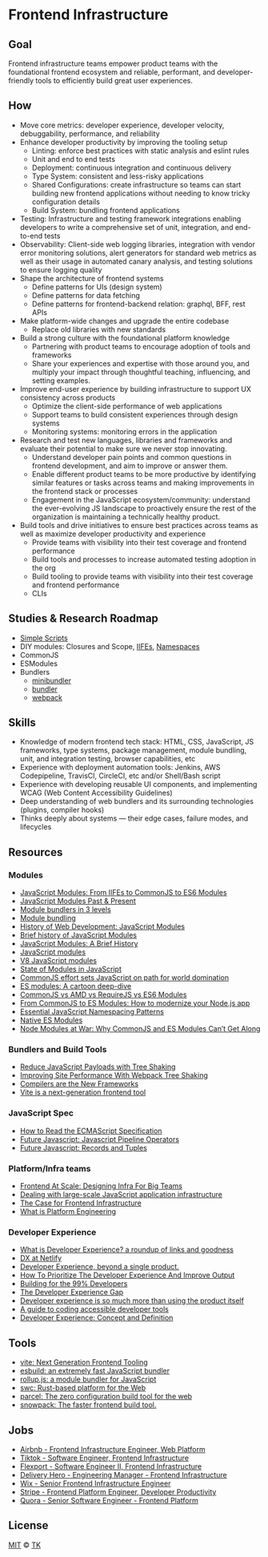# Frontend Infrastructure

## Goal

Frontend infrastructure teams empower product teams with the foundational frontend ecosystem and reliable, performant, and developer-friendly tools to efficiently build great user experiences.

## How

- Move core metrics: developer experience, developer velocity, debuggability, performance, and reliability
- Enhance developer productivity by improving the tooling setup
  - Linting: enforce best practices with static analysis and eslint rules
  - Unit and end to end tests
  - Deployment: continuous integration and continuous delivery
  - Type System: consistent and less-risky applications
  - Shared Configurations: create infrastructure so teams can start building new frontend applications without needing to know tricky configuration details
  - Build System: bundling frontend applications
- Testing: Infrastructure and testing framework integrations enabling developers to write a comprehensive set of unit, integration, and end-to-end tests
- Observability: Client-side web logging libraries, integration with vendor error monitoring solutions, alert generators for standard web metrics as well as their usage in automated canary analysis, and testing solutions to ensure logging quality
- Shape the architecture of frontend systems
  - Define patterns for UIs (design system)
  - Define patterns for data fetching
  - Define patterns for frontend-backend relation: graphql, BFF, rest APIs
- Make platform-wide changes and upgrade the entire codebase
  - Replace old libraries with new standards
- Build a strong culture with the foundational platform knowledge
  - Partnering with product teams to encourage adoption of tools and frameworks
  - Share your experiences and expertise with those around you, and multiply your impact through thoughtful teaching, influencing, and setting examples.
- Improve end-user experience by building infrastructure to support UX consistency across products
  - Optimize the client-side performance of web applications
  - Support teams to build consistent experiences through design systems
  - Monitoring systems: monitoring errors in the application
- Research and test new languages, libraries and frameworks and evaluate their potential to make sure we never stop innovating.
  - Understand developer pain points and common questions in frontend development, and aim to improve or answer them.
  - Enable different product teams to be more productive by identifying similar features or tasks across teams and making improvements in the frontend stack or processes
  - Engagement in the JavaScript ecosystem/community: understand the ever-evolving JS landscape to proactively ensure the rest of the organization is maintaining a technically healthy product.
- Build tools and drive initiatives to ensure best practices across teams as well as maximize developer productivity and experience
  - Provide teams with visibility into their test coverage and frontend performance
  - Build tools and processes to increase automated testing adoption in the org
  - Build tooling to provide teams with visibility into their test coverage and frontend performance
  - CLIs

## Studies & Research Roadmap

- [Simple Scripts](simple)
- DIY modules: Closures and Scope, [IIFEs](iife), [Namespaces](namespace)
- CommonJS
- ESModules
- Bundlers
  - [minibundler](minibundler)
  - [bundler](bundler)
  - [webpack](webpack)

## Skills

- Knowledge of modern frontend tech stack: HTML, CSS, JavaScript, JS frameworks, type systems, package management, module bundling, unit, and integration testing, browser capabilities, etc
- Experience with deployment automation tools: Jenkins, AWS Codepipeline, TravisCI, CircleCI, etc and/or Shell/Bash script
- Experience with developing reusable UI components, and implementing WCAG (Web Content Accessibility Guidelines)
- Deep understanding of web bundlers and its surrounding technologies (plugins, compiler hooks)
- Thinks deeply about systems — their edge cases, failure modes, and lifecycles

## Resources

### Modules

- [JavaScript Modules: From IIFEs to CommonJS to ES6 Modules](https://www.youtube.com/watch?v=qJWALEoGge4)
- [JavaScript Modules Past & Present](https://www.youtube.com/watch?v=GQ96b_u7rGc&list=TLPQMDYwMTIwMjK_dvV037lu7)
- [Module bundlers in 3 levels](https://www.youtube.com/watch?v=iOYO2dKBYow&ab_channel=lihautan)
- [Module bundling](https://www.freecodecamp.org/news/javascript-modules-part-2-module-bundling-5020383cf306/)
- [History of Web Development: JavaScript Modules](https://lihautan.com/javascript-modules/)
- [Brief history of JavaScript Modules](https://medium.com/sungthecoder/javascript-module-module-loader-module-bundler-es6-module-confused-yet-6343510e7bde)
- [JavaScript Modules: A Brief History](https://objectpartners.com/2019/05/24/javascript-modules-a-brief-history)
- [JavaScript modules](https://developer.mozilla.org/en-US/docs/Web/JavaScript/Guide/Modules)
- [V8 JavaScript modules](https://v8.dev/features/modules)
- [State of Modules in JavaScript](https://www.sitepen.com/blog/state-of-modules-in-javascript)
- [CommonJS effort sets JavaScript on path for world domination](https://arstechnica.com/information-technology/2009/12/commonjs-effort-sets-javascript-on-path-for-world-domination)
- [ES modules: A cartoon deep-dive](https://hacks.mozilla.org/2018/03/es-modules-a-cartoon-deep-dive)
- [CommonJS vs AMD vs RequireJS vs ES6 Modules](https://medium.com/computed-comparisons/commonjs-vs-amd-vs-requirejs-vs-es6-modules-2e814b114a0b)
- [From CommonJS to ES Modules: How to modernize your Node.js app](https://electerious.medium.com/from-commonjs-to-es-modules-how-to-modernize-your-node-js-app-ad8cdd4fb662)
- [Essential JavaScript Namespacing Patterns](https://addyosmani.com/blog/essential-js-namespacing)
- [Native ES Modules](https://developer.mozilla.org/en-US/docs/Web/JavaScript/Guide/Modules)
- [Node Modules at War: Why CommonJS and ES Modules Can’t Get Along](https://redfin.engineering/node-modules-at-war-why-commonjs-and-es-modules-cant-get-along-9617135eeca1)

### Bundlers and Build Tools

- [Reduce JavaScript Payloads with Tree Shaking](https://developers.google.com/web/fundamentals/performance/optimizing-javascript/tree-shaking)
- [Improving Site Performance With Webpack Tree Shaking](https://medium.com/coursera-engineering/improving-site-performance-with-tree-shaking-491b6a7e0708)
- [Compilers are the New Frameworks](https://tomdale.net/2017/09/compilers-are-the-new-frameworks/)
- [Vite is a next-generation frontend tool](https://patak.dev/web/vite-2.html)

### JavaScript Spec

- [How to Read the ECMAScript Specification](https://timothygu.me/es-howto)
- [Future Javascript: Javascript Pipeline Operators](https://dev.to/smpnjn/future-javascript-javascript-pipeline-operators-5jj)
- [Future Javascript: Records and Tuples](https://dev.to/smpnjn/future-javascript-records-and-tuples-14fk)

### Platform/Infra teams

- [Frontend At Scale: Designing Infra For Big Teams](https://www.youtube.com/watch?v=LrfSSAET6iY)
- [Dealing with large-scale JavaScript application infrastructure](https://www.youtube.com/watch?v=1KUdbnlgh-s)
- [The Case for Frontend Infrastructure](https://tech.smartling.com/the-case-for-front-end-infrastructure-15a2a9a203da)
- [What is Platform Engineering](https://medium.com/@nodefortytwo/what-is-platform-engineering-a6e8bff1d9c6)

### Developer Experience

- [What is Developer Experience? a roundup of links and goodness](https://redmonk.com/jgovernor/2022/02/21/what-is-developer-experience-a-roundup-of-links-and-goodness)
- [DX at Netlify](https://www.netlify.com/blog/2021/01/06/developer-experience-at-netlify)
- [Developer Experience, beyond a single product.](https://twitter.com/sarah_edo/status/1488182123450142723)
- [How To Prioritize The Developer Experience And Improve Output](https://harness.io/blog/developer-experience)
- [Building for the 99% Developers](https://future.a16z.com/software-development-building-for-99-developers)
- [The Developer Experience Gap](https://redmonk.com/sogrady/2020/10/06/developer-experience-gap)
- [Developer experience is so much more than using the product itself](https://twitter.com/Dayhaysoos/status/1491814689759797249)
- [A guide to coding accessible developer tools](https://increment.com/development/a-guide-to-coding-accessible-developer-tools)
- [Developer Experience: Concept and Definition](pdfs/developer-experience-concept-and-definition.pdf)

## Tools

- [vite: Next Generation Frontend Tooling](https://github.com/vitejs/vite)
- [esbuild: an extremely fast JavaScript bundler](https://github.com/evanw/esbuild)
- [rollup.js: a module bundler for JavaScript](https://rollupjs.org)
- [swc: Rust-based platform for the Web](https://swc.rs)
- [parcel: The zero configuration build tool for the web](https://github.com/parcel-bundler/parcel)
- [snowpack: The faster frontend build tool.](https://www.snowpack.dev)

## Jobs

- [Airbnb - Frontend Infrastructure Engineer, Web Platform](https://careers.airbnb.com/positions/3903900/)
- [Tiktok - Software Engineer, Frontend Infrastructure](https://careers.tiktok.com/position/6961906536192985374/detail)
- [Flexport - Software Engineer II, Frontend Infrastructure](https://boards.greenhouse.io/flexport/jobs/3079348)
- [Delivery Hero - Engineering Manager - Frontend Infrastructure](https://careers.deliveryhero.com/global/en/job/JR0020676/Engineering-Manager-Frontend-Infrastructure-f-m-d)
- [Wix - Senior Frontend Infrastructure Engineer](https://www.wix.com/jobs/locations/tel-aviv/positions/473401)
- [Stripe - Frontend Platform Engineer, Developer Productivity](https://stripe.com/jobs/listing/frontend-platform-engineer-developer-productivity/3104737)
- [Quora - Senior Software Engineer - Frontend Platform](https://boards.greenhouse.io/quora/jobs/5880027002)

## License

[MIT](/LICENSE) © [TK](https://iamtk.co)
